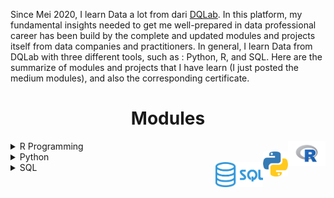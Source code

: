Since Mei 2020, I learn Data a lot from dari <a href="https://dqlab.id/">DQLab</a>. In this platform, my fundamental insights needed to get me well-prepared in data professional career has been build by the complete and updated modules and projects itself from data companies and practitioners. In general, I learn Data from DQLab with three different tools, such as : Python, R, and SQL. Here are the summarize of modules and projects that I have learn (I just posted the medium modules), and also the corresponding certificate.

<h1 align="center">Modules</h1>
<!-- ![R](Figure/R-logo.png) -->

<details><summary>R Programming<a href='README/6.png'><img src='Figure/R-logo.png' align="right" height="40" /></a></summary>
   <details><summary>Fundamental Modules</summary>
      
      1. [[📚](https://github.com/reynoldms/DQLab-Modules-and-Projects/tree/main/Modules/Python/Fundamentals/1.%20Data%20Wrangling%20Python)] [[🎓](https://academy.dqlab.id/certificate/pdf/DQLABDTWP1TPTMHW)] Data Preparation in Data Science using R
      
      2. [[📚](https://github.com/reynoldms/DQLab-Modules-and-Projects/tree/main/Modules/Python/Fundamentals/1.%20Data%20Wrangling%20Python)] [[🎓](https://academy.dqlab.id/certificate/pdf/DQLABDTWP1TPTMHW)] Statistics using R for Data Science
      
      3. [[📚](https://github.com/reynoldms/DQLab-Modules-and-Projects/tree/main/Modules/Python/Fundamentals/1.%20Data%20Wrangling%20Python)] [[🎓](https://academy.dqlab.id/certificate/pdf/DQLABDTWP1TPTMHW)] Data Visualization in Data Science using R
      
      4. [[📚](https://github.com/reynoldms/DQLab-Modules-and-Projects/tree/main/Modules/Python/Fundamentals/1.%20Data%20Wrangling%20Python)] [[🎓](https://academy.dqlab.id/certificate/pdf/DQLABDTWP1TPTMHW)] Fundamental Data Visualization using R
      
   </details>
   
   <details><summary>Application in Industry</summary>
      
      1. [[📚](https://github.com/reynoldms/DQLab-Modules-and-Projects/tree/main/Modules/Python/Fundamentals/1.%20Data%20Wrangling%20Python)] [[🎓](https://academy.dqlab.id/certificate/pdf/DQLABDTWP1TPTMHW)] Data Science in Finance: Credit Risk Analysis
      
      2. [[📚](https://github.com/reynoldms/DQLab-Modules-and-Projects/tree/main/Modules/Python/Fundamentals/1.%20Data%20Wrangling%20Python)] [[🎓](https://academy.dqlab.id/certificate/pdf/DQLABDTWP1TPTMHW)] Data Science in Retail: Market Basket Analysis
      
      3. [[📚](https://github.com/reynoldms/DQLab-Modules-and-Projects/tree/main/Modules/Python/Fundamentals/1.%20Data%20Wrangling%20Python)] [[🎓](https://academy.dqlab.id/certificate/pdf/DQLABDTWP1TPTMHW)] Data Science in Marketing: Customer Segmentation
      
      4. [[📚](https://github.com/reynoldms/DQLab-Modules-and-Projects/tree/main/Modules/Python/Fundamentals/1.%20Data%20Wrangling%20Python)] [[🎓](https://academy.dqlab.id/certificate/pdf/DQLABDTWP1TPTMHW)] Data Science in Finance: Dimension Reduction

   </details>
</details>

<!-- ![Python](Figure/Python-logo.png) -->

<details><summary>Python<a href='README/6.png'><img src='Figure/Python-logo.png' align="right" height="40" /></a></summary>
   <details><summary>Fundamental Modules</summary>
      
   1. [[📚](https://github.com/reynoldms/DQLab-Modules-and-Projects/tree/main/Modules/Python/Fundamentals/1.%20Data%20Wrangling%20Python)] [[🎓](https://academy.dqlab.id/certificate/pdf/DQLABDTWP1TPTMHW)] Data Wrangling Python

   2. [[📚](https://github.com/reynoldms/DQLab-Modules-and-Projects/tree/main/Modules/Python/Fundamentals/2.%20Exploratory%20Data%20Analysis%20with%20Python%20for%20Beginner)] [[🎓](https://academy.dqlab.id/certificate/pdf/DQLABINTP1NTUISO)] Exploratory Data Analysis with Python for Beginner
      
   3. [[📚](https://github.com/reynoldms/DQLab-Modules-and-Projects/tree/main/Modules/Python/Fundamentals/3.%20Data%20Visualization%20with%20Python%20Matplotlib%20for%20Beginner%20-%20Part%201)] [[🎓](https://academy.dqlab.id/certificate/pdf/DQLABDTWP1KNFUKJ)] Data Visualization with Python Matplotlib for Beginner - Part 1

   4. [[📚](https://github.com/reynoldms/DQLab-Modules-and-Projects/tree/main/Modules/Python/Fundamentals/4.%20Data%20Visualization%20with%20Python%20Matplotlib%20for%20Beginner%20-%20Part%202)] [[🎓](https://academy.dqlab.id/certificate/pdf/DQLABINTP1WEHFEA)] Data Visualization with Python Matplotlib for Beginner - Part 2

   5. [[📚](https://github.com/reynoldms/DQLab-Modules-and-Projects/tree/main/Modules/Python/Fundamentals/1.%20Data%20Wrangling%20Python)] [[🎓](https://academy.dqlab.id/certificate/pdf/DQLABDTWP1TPTMHW)] Data Quality with Python for Beginner

   6. [[📚](https://github.com/reynoldms/DQLab-Modules-and-Projects/tree/main/Modules/Python/Fundamentals/1.%20Data%20Wrangling%20Python)] [[🎓](https://academy.dqlab.id/certificate/pdf/DQLABDTWP1TPTMHW)] Machine Learning With Python for Beginner
      
   7. [[📚](https://github.com/reynoldms/DQLab-Modules-and-Projects/tree/main/Modules/Python/Fundamentals/1.%20Data%20Wrangling%20Python)] [[🎓](https://academy.dqlab.id/certificate/pdf/DQLABDTWP1TPTMHW)] Fundamental Data Visualization with Python

   <!--8. [[📚](https://github.com/reynoldms/DQLab-Modules-and-Projects/tree/main/Modules/Python/Fundamentals/1.%20Data%20Wrangling%20Python)] [[🎓](https://academy.dqlab.id/certificate/pdf/DQLABDTWP1TPTMHW)] Data Manipulation with Pandas - Part 1 -->

   <!--9. [[📚](https://github.com/reynoldms/DQLab-Modules-and-Projects/tree/main/Modules/Python/Fundamentals/1.%20Data%20Wrangling%20Python)] [[🎓](https://academy.dqlab.id/certificate/pdf/DQLABDTWP1TPTMHW)] Data Manipulation with Pandas - Part 2 -->

   8. [[📚](https://github.com/reynoldms/DQLab-Modules-and-Projects/tree/main/Modules/Python/Fundamentals/1.%20Data%20Wrangling%20Python)] [[🎓](https://academy.dqlab.id/certificate/pdf/DQLABDTWP1TPTMHW)] Statistic using Python for Data Science - Part 1

   9. [[📚](https://github.com/reynoldms/DQLab-Modules-and-Projects/tree/main/Modules/Python/Fundamentals/1.%20Data%20Wrangling%20Python)] [[🎓](https://academy.dqlab.id/certificate/pdf/DQLABDTWP1TPTMHW)] Statistic using Python for Data Science - Part 2







   </details>
   
   <details><summary>Application in Industry</summary>

1. [[📚](https://github.com/reynoldms/DQLab-Modules-and-Projects/tree/main/Modules/Python/Fundamentals/1.%20Data%20Wrangling%20Python)] [[🎓](https://academy.dqlab.id/certificate/pdf/DQLABDTWP1TPTMHW)] Basic Feature Discovering for Machine Learning

2. [[📚](https://github.com/reynoldms/DQLab-Modules-and-Projects/tree/main/Modules/Python/Fundamentals/1.%20Data%20Wrangling%20Python)] [[🎓](https://academy.dqlab.id/certificate/pdf/DQLABDTWP1TPTMHW)] Data Science in Telco: Data Cleansing

3. [[📚](https://github.com/reynoldms/DQLab-Modules-and-Projects/tree/main/Modules/Python/Fundamentals/1.%20Data%20Wrangling%20Python)] [[🎓](https://academy.dqlab.id/certificate/pdf/DQLABDTWP1TPTMHW)] Customer Churn Prediction using Machine Learning

4. [[📚](https://github.com/reynoldms/DQLab-Modules-and-Projects/tree/main/Modules/Python/Fundamentals/1.%20Data%20Wrangling%20Python)] [[🎓](https://academy.dqlab.id/certificate/pdf/DQLABDTWP1TPTMHW)] Data Science Project: Analisis Data COVID19 di Dunia & ASEAN

5. [[📚](https://github.com/reynoldms/DQLab-Modules-and-Projects/tree/main/Modules/Python/Fundamentals/1.%20Data%20Wrangling%20Python)] [[🎓](https://academy.dqlab.id/certificate/pdf/DQLABDTWP1TPTMHW)] Data Analyst Project: Business Decision Research


 

   </details>
</details>


<!-- ![SQL](Figure/SQL-logo.png) -->

<details><summary>SQL<a href='README/6.png'><img src='Figure/SQL-logo.png' align="right" height="40" /></a></summary>
   <details><summary>Fundamental Modules</summary>


   </details>
   
   <details><summary>Application in Industry</summary>

   </details>
</details>
  

